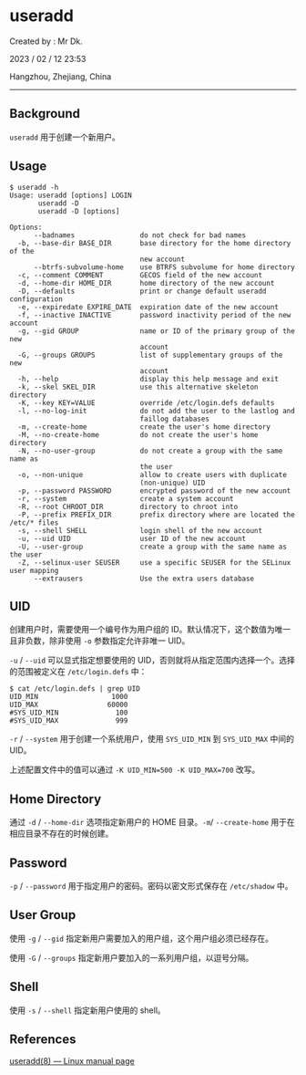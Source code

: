 # useradd

Created by : Mr Dk.

2023 / 02 / 12 23:53

Hangzhou, Zhejiang, China

---

## Background

`useradd` 用于创建一个新用户。

## Usage

```shell
$ useradd -h
Usage: useradd [options] LOGIN
       useradd -D
       useradd -D [options]

Options:
      --badnames                do not check for bad names
  -b, --base-dir BASE_DIR       base directory for the home directory of the
                                new account
      --btrfs-subvolume-home    use BTRFS subvolume for home directory
  -c, --comment COMMENT         GECOS field of the new account
  -d, --home-dir HOME_DIR       home directory of the new account
  -D, --defaults                print or change default useradd configuration
  -e, --expiredate EXPIRE_DATE  expiration date of the new account
  -f, --inactive INACTIVE       password inactivity period of the new account
  -g, --gid GROUP               name or ID of the primary group of the new
                                account
  -G, --groups GROUPS           list of supplementary groups of the new
                                account
  -h, --help                    display this help message and exit
  -k, --skel SKEL_DIR           use this alternative skeleton directory
  -K, --key KEY=VALUE           override /etc/login.defs defaults
  -l, --no-log-init             do not add the user to the lastlog and
                                faillog databases
  -m, --create-home             create the user's home directory
  -M, --no-create-home          do not create the user's home directory
  -N, --no-user-group           do not create a group with the same name as
                                the user
  -o, --non-unique              allow to create users with duplicate
                                (non-unique) UID
  -p, --password PASSWORD       encrypted password of the new account
  -r, --system                  create a system account
  -R, --root CHROOT_DIR         directory to chroot into
  -P, --prefix PREFIX_DIR       prefix directory where are located the /etc/* files
  -s, --shell SHELL             login shell of the new account
  -u, --uid UID                 user ID of the new account
  -U, --user-group              create a group with the same name as the user
  -Z, --selinux-user SEUSER     use a specific SEUSER for the SELinux user mapping
      --extrausers              Use the extra users database
```

## UID

创建用户时，需要使用一个编号作为用户组的 ID。默认情况下，这个数值为唯一且非负数，除非使用 `-o` 参数指定允许非唯一 UID。

`-u` / `--uid` 可以显式指定想要使用的 UID，否则就将从指定范围内选择一个。选择的范围被定义在 `/etc/login.defs` 中：

```shell
$ cat /etc/login.defs | grep UID
UID_MIN                  1000
UID_MAX                 60000
#SYS_UID_MIN              100
#SYS_UID_MAX              999
```

`-r` / `--system` 用于创建一个系统用户，使用 `SYS_UID_MIN` 到 `SYS_UID_MAX` 中间的 UID。

上述配置文件中的值可以通过 `-K UID_MIN=500 -K UID_MAX=700` 改写。

## Home Directory

通过 `-d` / `--home-dir` 选项指定新用户的 HOME 目录。`-m`/ `--create-home` 用于在相应目录不存在的时候创建。

## Password

`-p` / `--password` 用于指定用户的密码。密码以密文形式保存在 `/etc/shadow` 中。

## User Group

使用 `-g` / `--gid` 指定新用户需要加入的用户组，这个用户组必须已经存在。

使用 `-G` / `--groups` 指定新用户要加入的一系列用户组，以逗号分隔。

## Shell

使用 `-s` / `--shell` 指定新用户使用的 shell。

## References

[useradd(8) — Linux manual page](https://man7.org/linux/man-pages/man8/useradd.8.html)
